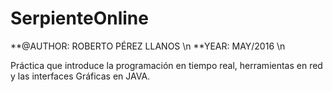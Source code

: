 # SerpienteOnline
  **@AUTHOR: ROBERTO PÉREZ LLANOS \n
  **YEAR: MAY/2016 \n
  
Práctica que introduce la programación en tiempo real, herramientas en red y las interfaces Gráficas en JAVA.
